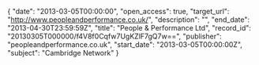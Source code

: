 {
  "date": "2013-03-05T00:00:00", 
  "open_access": true, 
  "target_url": "http://www.peopleandperformance.co.uk/", 
  "description": "", 
  "end_date": "2013-04-30T23:59:59Z", 
  "title": "People & Performance Ltd", 
  "record_id": "20130305T000000/f4V8f0Cqfw7UgKZlF7gQ7w==", 
  "publisher": "peopleandperformance.co.uk", 
  "start_date": "2013-03-05T00:00:00Z", 
  "subject": "Cambridge Network"
}

